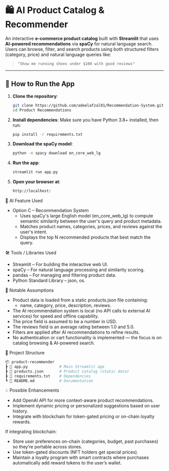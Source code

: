 # 🛍 AI Product Catalog & Recommender

An interactive **e-commerce product catalog** built with **Streamlit** that uses **AI-powered recommendations** via **spaCy** for natural language search.  
Users can browse, filter, and search products using both structured filters (category, price) and natural language queries like:

> `"Show me running shoes under $100 with good reviews"`

---

## 🚀 How to Run the App

1. **Clone the repository**:
   ```bash
   git clone https://github.com/adeelafzal01/Recommendation-System.git
   cd Product Recommendations
2. **Install dependencies**:
   Make sure you have Python 3.8+ installed, then run:
   ```bash
   pip install -r requirements.txt
3. **Download the spaCy model**:
   ```bash
   python -m spacy download en_core_web_lg
4. **Run the app**:
   ```bash
   streamlit run app.py
3. **Open your browser at**:
   ```bash
   http://localhost:

🧠 AI Feature Used
- Option C – Recommendation System
  - Uses spaCy's large English model (en_core_web_lg) to compute semantic similarity between the user's query and product metadata.
  - Matches product names, categories, prices, and reviews against the user's intent.
  - Displays the top N recommended products that best match the query.

🛠 Tools / Libraries Used
- Streamlit – For building the interactive web UI.
- spaCy – For natural language processing and similarity scoring.
- pandas – For managing and filtering product data.
- Python Standard Library – json, os.

📌 Notable Assumptions
- Product data is loaded from a static products.json file containing:
  - name, category, price, description, reviews.
- The AI recommendation system is local (no API calls to external AI services) for speed and offline capability.
- The price field is assumed to be a number in USD.
- The reviews field is an average rating between 1.0 and 5.0.
- Filters are applied after AI recommendations to refine results.
- No authentication or cart functionality is implemented — the focus is on catalog browsing & AI-powered search.

📂 Project Structure
   ```bash
  📦 product-recommender
 ┣ 📜 app.py              # Main Streamlit app
 ┣ 📜 products.json       # Product catalog (static data)
 ┣ 📜 requirements.txt    # Dependencies
 ┗ 📜 README.md           # Documentation
```

💡 Possible Enhancements
- Add OpenAI API for more context-aware product recommendations.
- Implement dynamic pricing or personalized suggestions based on user history.
- Integrate with blockchain for token-gated pricing or on-chain loyalty rewards.

If integrating blockchain:
- Store user preferences on-chain (categories, budget, past purchases) so they’re portable across stores.
- Use token-gated discounts (NFT holders get special prices).
- Maintain a loyalty program with smart contracts where purchases automatically add reward tokens to the user’s wallet.


    





   
   
